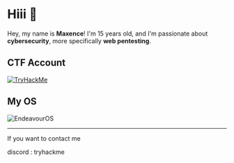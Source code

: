 # Hiii 👋

Hey, my name is **Maxence**! I'm 15 years old, and I'm passionate about **cybersecurity**, more specifically **web pentesting**.

## CTF Account
[![TryHackMe](https://tryhackme-badges.s3.amazonaws.com/wakm)](https://tryhackme.com/p/wakm)


## My OS
![EndeavourOS](https://img.shields.io/badge/EndeavourOS-5A67D8?style=for-the-badge&logo=arch-linux&logoColor=white)


---
If you want to contact me

discord : tryhackme
